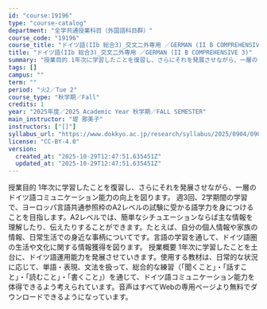 ```yaml
---
id: "course:19196"
type: "course-catalog"
department: "全学共通授業科目（外国語科目群）"
course_code: "19196"
course_title: "ドイツ語(IIb 総合3)_交文二外専用 ／GERMAN (II B COMPREHENSIVE 3)"
title: "ドイツ語(IIb 総合3)_交文二外専用 ／GERMAN (II B COMPREHENSIVE 3)"
summary: "授業目的 1年次に学習したことを復習し、さらにそれを発展させながら、一層のドイツ語コミュニケーション能力の向上を図ります。 週3回、2学期間の学習で、ヨーロッパ言語共通参照枠のA2レベルの試験に受かる語学力を身につけることを目指します。A2…"
tags: []
campus: ""
term: ""
period: "火2／Tue 2"
course_type: "秋学期／Fall"
credits: 1
year: "2025年度／2025 Academic Year 秋学期／FALL SEMESTER"
main_instructor: "堤 那美子"
instructors: ["[]"]
syllabus_url: "https://www.dokkyo.ac.jp/research/syllabus/2025/0904/0904_19196_ja_JP.html"
license: "CC-BY-4.0"
version:
  created_at: "2025-10-29T12:47:51.635451Z"
  updated_at: "2025-10-29T12:47:51.635451Z"
---
```

授業目的 1年次に学習したことを復習し、さらにそれを発展させながら、一層のドイツ語コミュニケーション能力の向上を図ります。 週3回、2学期間の学習で、ヨーロッパ言語共通参照枠のA2レベルの試験に受かる語学力を身につけることを目指します。A2レベルでは、簡単なシチュエーションならば主な情報を理解したり、伝えたりすることができます。たとえば、自分の個人情報や家族の情報、日常生活での身近な事柄についてです。言語の学習を通して、ドイツ語圏の生活や文化に関する情報獲得を図ります。 授業概要 1年次に学習したことを土台に、ドイツ語運用能力を発展させていきます。使用する教材は、日常的な状況に応じて、単語・表現、文法を扱って、総合的な練習（「聞くこと」・「話すこと」・「読むこと」・「書くこと」）を通じて、ドイツ語コミュニケーション能力を体得できるよう考えられています。音声はすべてWebの専用ページより無料でダウンロードできるようになっています。
